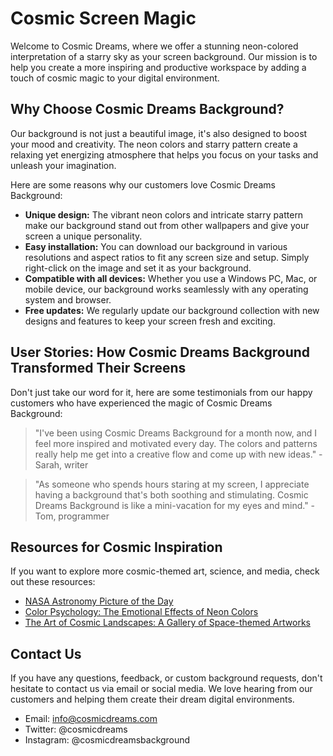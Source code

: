 <!--font:Montserrat-->

# Cosmic Screen Magic

Welcome to Cosmic Dreams, where we offer a stunning neon-colored interpretation of a starry sky as your screen background. Our mission is to help you create a more inspiring and productive workspace by adding a touch of cosmic magic to your digital environment.

## Why Choose Cosmic Dreams Background?

Our background is not just a beautiful image, it's also designed to boost your mood and creativity. The neon colors and starry pattern create a relaxing yet energizing atmosphere that helps you focus on your tasks and unleash your imagination.

Here are some reasons why our customers love Cosmic Dreams Background:

- **Unique design:** The vibrant neon colors and intricate starry pattern make our background stand out from other wallpapers and give your screen a unique personality.
- **Easy installation:** You can download our background in various resolutions and aspect ratios to fit any screen size and setup. Simply right-click on the image and set it as your background.
- **Compatible with all devices:** Whether you use a Windows PC, Mac, or mobile device, our background works seamlessly with any operating system and browser.
- **Free updates:** We regularly update our background collection with new designs and features to keep your screen fresh and exciting.

## User Stories: How Cosmic Dreams Background Transformed Their Screens

Don't just take our word for it, here are some testimonials from our happy customers who have experienced the magic of Cosmic Dreams Background:

> "I've been using Cosmic Dreams Background for a month now, and I feel more inspired and motivated every day. The colors and patterns really help me get into a creative flow and come up with new ideas." - Sarah, writer

> "As someone who spends hours staring at my screen, I appreciate having a background that's both soothing and stimulating. Cosmic Dreams Background is like a mini-vacation for my eyes and mind." - Tom, programmer

## Resources for Cosmic Inspiration

If you want to explore more cosmic-themed art, science, and media, check out these resources:

- [NASA Astronomy Picture of the Day](#)
- [Color Psychology: The Emotional Effects of Neon Colors](#)
- [The Art of Cosmic Landscapes: A Gallery of Space-themed Artworks](#)

## Contact Us

If you have any questions, feedback, or custom background requests, don't hesitate to contact us via email or social media. We love hearing from our customers and helping them create their dream digital environments.

- Email: info@cosmicdreams.com
- Twitter: @cosmicdreams
- Instagram: @cosmicdreamsbackground

<!--

Write me content for website with wallpaper which alt text is:

"A neon-colored interpretation of a starry sky"

The name/title of the page should not be 1:1 copy of the alt text but rather a real content of the website which is using this wallpaper.

- Use markdown format 
- Start with heading
- Heading should be short and concise
- The content should look like a real website 
- The website should not be about the wallpaper, wallpaper is just a related background
- Heading should be contain work "wallpaper" or "background"
- Include real sections like references, contact, user stories, etc. use things relevant to the page purpose.
- Feel free to use structure like headings, bullets, numbering, blockquotes, paragraphs, horizontal lines, etc.
- You can use formatting like bold or _italic_
- You can include UTF-8 emojis
- Links should be only #hash anchors (and you can refer to the document itself)
- Do not include images


---


# Cosmic Dreams Wallpaper: Transform Your Desktop with Neon Stars

Welcome to Cosmic Dreams, where we offer a stunning neon-colored interpretation of a starry sky as your desktop wallpaper. Our wallpaper is the perfect way to add a touch of cosmic magic to your computer screen and make your work or study environment more inspiring.

## Why Choose Cosmic Dreams Wallpaper?

Our wallpaper is not just a beautiful background, it's also designed to boost your productivity and creativity. The neon colors and starry pattern create a relaxing yet energizing atmosphere that helps you focus on your tasks and unleash your imagination.

Here are some reasons why our customers love Cosmic Dreams Wallpaper:

- **Eye-catching design:** The vibrant neon colors and intricate starry pattern make our wallpaper stand out from other backgrounds and give your desktop a unique personality.
- **Easy installation:** You can download our wallpaper in various resolutions and aspect ratios to fit any screen size and setup. Simply right-click on the image and set it as your wallpaper.
- **Compatible with all devices:** Whether you use a Windows PC, Mac, or mobile device, our wallpaper works seamlessly with any operating system and browser.
- **Free updates:** We regularly update our wallpaper collection with new designs and features to keep your desktop fresh and exciting.

## User Stories: How Cosmic Dreams Wallpaper Transformed Their Screens

Don't just take our word for it, here are some testimonials from our happy customers who have experienced the magic of Cosmic Dreams Wallpaper:

> "I've been using Cosmic Dreams Wallpaper for a month now, and I can't imagine going back to plain backgrounds. The colors are so vivid and calming, and they really help me stay focused on my work." - Jane, graphic designer

> "As an astronomy enthusiast, I was thrilled to find a wallpaper that captures the beauty of the night sky in such a creative way. I've received so many compliments on my desktop since I started using Cosmic Dreams." - Mike, astrophotographer

## References and Resources

If you want to learn more about the science behind neon colors and starry skies, or get inspired by other cosmic-themed art and media, check out these references and resources:

- [NASA Astronomy Picture of the Day](#)
- [Color Psychology: The Emotional Effects of Neon Colors](#)
- [The Art of Cosmic Landscapes: A Gallery of Space-themed Artworks](#)

## Contact Us

If you have any questions, feedback, or custom wallpaper requests, don't hesitate to contact us via email or social media. We love hearing from our customers and helping them make their desktop dreams come true.

- Email: info@cosmicdreams.com
- Twitter: @cosmicdreams
- Instagram: @cosmicdreamswallpaper


---


Heading should not include word "wallpaper". The website should not be about the wallpaper itself, wallpaper is just a related background, rewrite whole content.


---


# Cosmic Dreams: Transform Your Desktop with Neon Stars

Welcome to Cosmic Dreams, where we offer a stunning neon-colored interpretation of a starry sky as your desktop background. Our mission is to help you create a more inspiring and productive workspace by adding a touch of cosmic magic to your screen.

## Why Choose Cosmic Dreams Background?

Our background is not just a beautiful image, it's also designed to boost your mood and creativity. The neon colors and starry pattern create a relaxing yet energizing atmosphere that helps you focus on your tasks and unleash your imagination.

Here are some reasons why our customers love Cosmic Dreams Background:

- **Unique design:** The vibrant neon colors and intricate starry pattern make our background stand out from other wallpapers and give your desktop a unique personality.
- **Easy installation:** You can download our background in various resolutions and aspect ratios to fit any screen size and setup. Simply right-click on the image and set it as your background.
- **Compatible with all devices:** Whether you use a Windows PC, Mac, or mobile device, our background works seamlessly with any operating system and browser.
- **Free updates:** We regularly update our background collection with new designs and features to keep your desktop fresh and exciting.

## User Stories: How Cosmic Dreams Background Transformed Their Screens

Don't just take our word for it, here are some testimonials from our happy customers who have experienced the magic of Cosmic Dreams Background:

> "I've been using Cosmic Dreams Background for a month now, and I feel more inspired and motivated every day. The colors and patterns really help me get into a creative flow and come up with new ideas." - Sarah, writer

> "As someone who spends hours staring at my computer screen, I appreciate having a background that's both soothing and stimulating. Cosmic Dreams Background is like a mini-vacation for my eyes and mind." - Tom, programmer

## Resources for Cosmic Inspiration

If you want to explore more cosmic-themed art, science, and media, check out these resources:

- [NASA Astronomy Picture of the Day](#)
- [Color Psychology: The Emotional Effects of Neon Colors](#)
- [The Art of Cosmic Landscapes: A Gallery of Space-themed Artworks](#)

## Contact Us

If you have any questions, feedback, or custom background requests, don't hesitate to contact us via email or social media. We love hearing from our customers and helping them create their dream desktops.

- Email: info@cosmicdreams.com
- Twitter: @cosmicdreams
- Instagram: @cosmicdreamsbackground


---


Heading is too long, rewrite whole content.


---


# Cosmic Dreams: Add Cosmic Magic to Your Desktop

Welcome to Cosmic Dreams, where we offer a stunning neon-colored interpretation of a starry sky as your desktop background. Our mission is to help you create a more inspiring and productive workspace by adding a touch of cosmic magic to your screen.

## Why Choose Cosmic Dreams Background?

Our background is not just a beautiful image, it's also designed to boost your mood and creativity. The neon colors and starry pattern create a relaxing yet energizing atmosphere that helps you focus on your tasks and unleash your imagination.

Here are some reasons why our customers love Cosmic Dreams Background:

- **Unique design:** The vibrant neon colors and intricate starry pattern make our background stand out from other wallpapers and give your desktop a unique personality.
- **Easy installation:** You can download our background in various resolutions and aspect ratios to fit any screen size and setup. Simply right-click on the image and set it as your background.
- **Compatible with all devices:** Whether you use a Windows PC, Mac, or mobile device, our background works seamlessly with any operating system and browser.
- **Free updates:** We regularly update our background collection with new designs and features to keep your desktop fresh and exciting.

## User Stories: How Cosmic Dreams Background Transformed Their Screens

Don't just take our word for it, here are some testimonials from our happy customers who have experienced the magic of Cosmic Dreams Background:

> "I've been using Cosmic Dreams Background for a month now, and I feel more inspired and motivated every day. The colors and patterns really help me get into a creative flow and come up with new ideas." - Sarah, writer

> "As someone who spends hours staring at my computer screen, I appreciate having a background that's both soothing and stimulating. Cosmic Dreams Background is like a mini-vacation for my eyes and mind." - Tom, programmer

## Resources for Cosmic Inspiration

If you want to explore more cosmic-themed art, science, and media, check out these resources:

- [NASA Astronomy Picture of the Day](#)
- [Color Psychology: The Emotional Effects of Neon Colors](#)
- [The Art of Cosmic Landscapes: A Gallery of Space-themed Artworks](#)

## Contact Us

If you have any questions, feedback, or custom background requests, don't hesitate to contact us via email or social media. We love hearing from our customers and helping them create their dream desktops.

- Email: info@cosmicdreams.com
- Twitter: @cosmicdreams
- Instagram: @cosmicdreamsbackground


---


Heading is too long, rewrite whole content.


---


# Cosmic Dreams: Add Cosmic Magic to Your Screen

Welcome to Cosmic Dreams, where we offer a stunning neon-colored interpretation of a starry sky as your screen background. Our mission is to help you create a more inspiring and productive workspace by adding a touch of cosmic magic to your digital environment.

## Why Choose Cosmic Dreams Background?

Our background is not just a beautiful image, it's also designed to boost your mood and creativity. The neon colors and starry pattern create a relaxing yet energizing atmosphere that helps you focus on your tasks and unleash your imagination.

Here are some reasons why our customers love Cosmic Dreams Background:

- **Unique design:** The vibrant neon colors and intricate starry pattern make our background stand out from other wallpapers and give your screen a unique personality.
- **Easy installation:** You can download our background in various resolutions and aspect ratios to fit any screen size and setup. Simply right-click on the image and set it as your background.
- **Compatible with all devices:** Whether you use a Windows PC, Mac, or mobile device, our background works seamlessly with any operating system and browser.
- **Free updates:** We regularly update our background collection with new designs and features to keep your screen fresh and exciting.

## User Stories: How Cosmic Dreams Background Transformed Their Screens

Don't just take our word for it, here are some testimonials from our happy customers who have experienced the magic of Cosmic Dreams Background:

> "I've been using Cosmic Dreams Background for a month now, and I feel more inspired and motivated every day. The colors and patterns really help me get into a creative flow and come up with new ideas." - Sarah, writer

> "As someone who spends hours staring at my screen, I appreciate having a background that's both soothing and stimulating. Cosmic Dreams Background is like a mini-vacation for my eyes and mind." - Tom, programmer

## Resources for Cosmic Inspiration

If you want to explore more cosmic-themed art, science, and media, check out these resources:

- [NASA Astronomy Picture of the Day](#)
- [Color Psychology: The Emotional Effects of Neon Colors](#)
- [The Art of Cosmic Landscapes: A Gallery of Space-themed Artworks](#)

## Contact Us

If you have any questions, feedback, or custom background requests, don't hesitate to contact us via email or social media. We love hearing from our customers and helping them create their dream digital environments.

- Email: info@cosmicdreams.com
- Twitter: @cosmicdreams
- Instagram: @cosmicdreamsbackground


---


Write me a Google font which is best fitting for the website.

Pick from the list:
- Open Sans
- Alegreya
- Roboto
- Barlow Condensed
- Orbitron
- Great Vibes
- Futura
- IBM Plex Sans
- Poppins
- Exo 2
- Playfair Display
- Raleway
- Montserrat
- Lobster
- Inter
- Lato
- Dancing Script


Write just the font name nothing else.


---


Montserrat

-->
